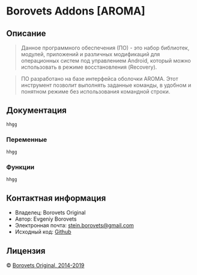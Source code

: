 # Borovets Addons [AROMA]

## Описание

> Данное программного обеспечения (ПО) - это набор библиотек, модулей, приложений и различных модификаций для операционных систем под управлением Android, который можно использовать в режиме восстановления (Recovery).

> ПО разработано на базе интерфейса оболочки AROMA. Этот инструмент позволит выполнять заданные команды, в удобном и понятном режиме без использования командной строки.

## Документация

`hhgg`

### Переменные

`hhgg`

### Функции

`hhgg`

## Контактная информация

* Владелец: Borovets Original
* Автор: Evgeniy Borovets
* Электронная почта: [stein.borovets@gmail.com](mailto:stein.borovets@gmail.com)
* Исходный код: [Github](https://github.com/borovets/Borovets-Addons)

## Лицензия

© [Borovets Original, 2014-2019](LICENSE.md)
